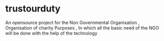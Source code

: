 # trustourduty
An opensource project for the Non Governmental Organisation , Organisation of charity Purposes , In which all the basic need of the NGO will be done with the help of the technology

